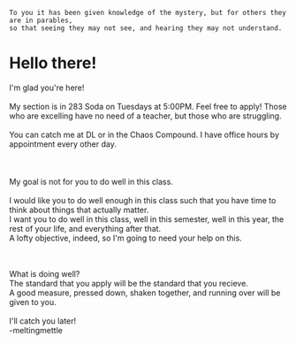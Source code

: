  
    To you it has been given knowledge of the mystery, but for others they are in parables, 
    so that seeing they may not see, and hearing they may not understand.


# Hello there!

I'm glad you're here! <br />
<br />
My section is in 283 Soda on Tuesdays at 5:00PM. 
Feel free to apply!  Those who are excelling have no need of a teacher, but those who are struggling. <br />
<br />
You can catch me at DL or in the Chaos Compound.  I have office hours by appointment every other day.  <br />
<br />
<br />
<br />
My goal is not for you to do well in this class.<br />
<br />
I would like you to do well enough in this class such that you have time to think about things that actually matter.  <br />
I want you to do well in this class, well in this semester, well in this year, the rest of your life, and everything after that.  <br />
A lofty objective, indeed, so I'm going to need your help on this.  <br />

<br />
<br />
What is doing well? <br />
The standard that you apply will be the standard that you recieve. <br />
A good measure, pressed down, shaken together, and running over will be given to you. <br />
<br />
I'll catch you later!<br />
-meltingmettle





